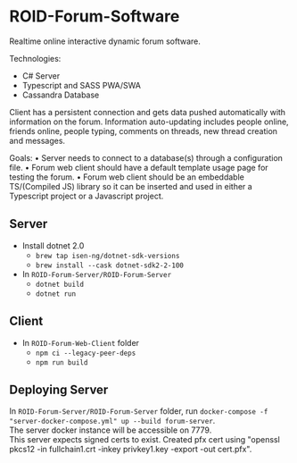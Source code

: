 # ROID-Forum-Software
Realtime online interactive dynamic forum software.

Technologies:
- C# Server
- Typescript and SASS PWA/SWA
- Cassandra Database

Client has a persistent connection and gets data pushed automatically with information on the forum. Information auto-updating includes people online, friends online, people typing, comments on threads, new thread creation and messages.

Goals:
• Server needs to connect to a database(s) through a configuration file.
• Forum web client should have a default template usage page for testing the forum.
• Forum web client should be an embeddable TS/(Compiled JS) library so it can be inserted and used in either a Typescript project or a Javascript project.

## Server
* Install dotnet 2.0
  * `brew tap isen-ng/dotnet-sdk-versions`
  * `brew install --cask dotnet-sdk2-2-100`
* In `ROID-Forum-Server/ROID-Forum-Server`
  * `dotnet build`
  * `dotnet run`

## Client
* In `ROID-Forum-Web-Client` folder
  * `npm ci --legacy-peer-deps`
  * `npm run build`

## Deploying Server
In `ROID-Forum-Server/ROID-Forum-Server` folder, run `docker-compose -f "server-docker-compose.yml" up --build forum-server`.  
The server docker instance will be accessible on 7779.  
This server expects signed certs to exist.
Created pfx cert using "openssl pkcs12 -in fullchain1.crt -inkey privkey1.key -export -out cert.pfx".